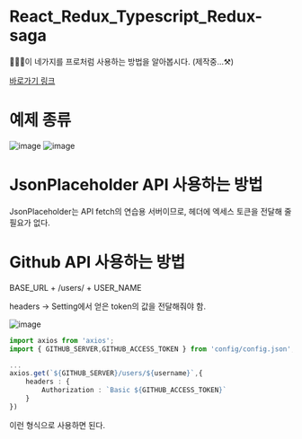 # React_Redux_Typescript_Redux-saga

🧑🏻‍💻이 네가지를 프로처럼 사용하는 방법을 알아봅시다. (제작중...⚒️)

[바로가기 링크](https://hong-junhyeok.github.io/React_Redux_Typescript_Redux-saga/)

# 예제 종류

![image](https://user-images.githubusercontent.com/48292190/112724594-74d56180-8f57-11eb-9584-b66c7e75bc1c.png)
![image](https://user-images.githubusercontent.com/48292190/112724600-7a32ac00-8f57-11eb-8ec2-ede243b39f1b.png)

# JsonPlaceholder API 사용하는 방법

JsonPlaceholder는 API fetch의 연습용 서버이므로, 헤더에 엑세스 토큰을 전달해 줄 필요가 없다.

# Github API 사용하는 방법

BASE_URL + /users/ + USER_NAME

headers -> Setting에서 얻은 token의 값을 전달해줘야 함.

![image](https://user-images.githubusercontent.com/48292190/112719938-f240a800-8f3e-11eb-9ba1-a013b13d7332.png)

```typescript
import axios from 'axios';
import { GITHUB_SERVER,GITHUB_ACCESS_TOKEN } from 'config/config.json';

...
axios.get(`${GITHUB_SERVER}/users/${username}`,{
    headers : {
        Authorization : `Basic ${GITHUB_ACCESS_TOKEN}`
    }
})
```

이런 형식으로 사용하면 된다.

